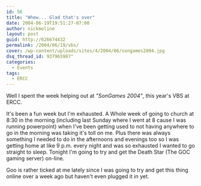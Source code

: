 ```yaml
---
id: 56
title: "Whew... Glad that's over"
date: 2004-06-19T19:51:27-07:00
author: nickmoline
layout: post
guid: http://626674432
permalink: /2004/06/19/vbs/
cover: /wp-content/uploads/sites/4/2004/06/songames2004.jpg
dsq_thread_id: 937965987"
categories:
  - Events
tags:
  - ERCC
---
```

Well I spent the week helping out at _"SonGames 2004"_, this year's VBS at ERCC.

<!--more-->

It's been a fun week but I'm exhausted. A Whole week of going to church at 8:30 in the morning (including last Sunday where I went at 8 cause I was running powerpoint) when I've been getting used to not having anywhere to go in the morning was taking it's toll on me. Plus there was always something I needed to do in the afternoons and evenings too so I was getting home at like 9 p.m. every night and was so exhausted I wanted to go straight to sleep. Tonight I'm going to try and get the Death Star (The GOC gaming server) on-line.

Goo is rather ticked at me lately since I was going to try and get this thing online over a week ago but haven't even plugged it in yet.

<amp-img width="1200" height="1600" src="{{ site.baseurl }}/wp-content/uploads/sites/4/2004/06/songames2004.jpg" alt="Son Games 2004 Logo" title="Son Games 2004 Logo" layout="responsive" lightbox></amp-img>